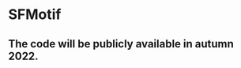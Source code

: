 # SFMotif

The code will be publicly available in autumn 2022.
--------------------------------------------------
